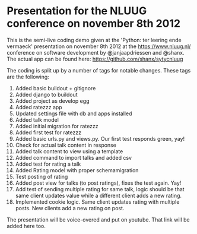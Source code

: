 Presentation for the NLUUG conference on november 8th 2012
==========================================================

This is the semi-live coding demo given at the 'Python: ter leering ende vermaeck' presentation on november 8th 2012
at the https://www.nluug.nl/ conference on software development by @janjaapdriessen and @shanx. The actual app can
be found here: https://github.com/shanx/sytycnluug

The coding is split up by a number of tags for notable changes. These tags are the following:

1. Added basic buildout + gitignore
2. Added django to buildout
3. Added project as develop egg
4. Added ratezzz app
5. Updated settings file with db and apps installed
6. Added talk model
7. Added initial migration for ratezzz
8. Added first test for ratezzz
9. Added basic urls.py and views.py. Our first test responds green, yay!
10. Check for actual talk content in response
11. Added talk content to view using a template
12. Added command to import talks and added csv
13. Added test for rating a talk
14. Added Rating model with proper schemamigration
15. Test posting of rating
16. Added post view for talks (to post ratings), fixes the test again. Yay!
17. Add test of sending multiple rating for same talk, logic should be that same client updates value while a different client adds a new rating.
18. Implemented cookie logic. Same client updates rating with multiple posts. New clients add a new rating on post.

The presentation will be voice-overed and put on youtube. That link will be added here too.